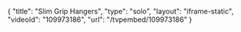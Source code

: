 {
    "title": "Slim Grip Hangers",
    "type": "solo",
    "layout": "iframe-static",
    "videoId": "109973186",
    "url": "\/tvpembed\/109973186"
}